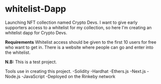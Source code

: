 # whitelist-Dapp

Launching NFT collection named Crypto Devs. I want to give early supporters access to a whitelist for my collection, so here I'm creating an whitelist dapp for Crypto Devs.

**Requirements**
Whitelist access should be given to the first 10 users for free who want to get in.
There is a website where people can go and enter into the whitelist.

**N.B:**
This is a test project.

Tools use in creating this project.
-Solidity
-Hardhat
-Ethers.js
-Next.js
-Node.js
-JavaScript
-Deployed on the Rinkeby network
